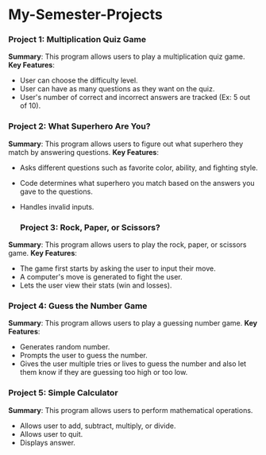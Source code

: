 # My-Semester-Projects
### Project 1: Multiplication Quiz Game
**Summary**: This program allows users to play a multiplication quiz game.
**Key Features**: 
- User can choose the difficulty level.
- User can have as many questions as they want on the quiz.
- User's number of correct and incorrect answers are tracked (Ex: 5 out of 10).

### Project 2: What Superhero Are You? 
**Summary**: This program allows users to figure out what superhero they match by answering questions.
**Key Features**: 
- Asks different questions such as favorite color, ability, and fighting style.
- Code determines what superhero you match based on the answers you gave to the questions.
- Handles invalid inputs.

  ### Project 3: Rock, Paper, or Scissors?
**Summary**: This program allows users to play the rock, paper, or scissors game.
**Key Features**: 
- The game first starts by asking the user to input their move.
- A computer's move is generated to fight the user.
- Lets the user view their stats (win and losses).

### Project 4: Guess the Number Game 
**Summary**: This program allows users to play a guessing number game.
**Key Features**: 
- Generates random number.
- Prompts the user to guess the number.
- Gives the user multiple tries or lives to guess the number and also let them know if they are guessing too high or too low.

### Project 5: Simple Calculator
**Summary**: This program allows users to perform mathematical operations.
- Allows user to add, subtract, multiply, or divide.
- Allows user to quit.
- Displays answer.
